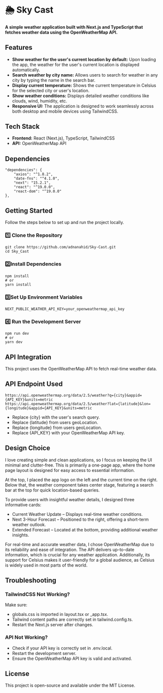# 🌦 Sky Cast

#### A simple weather application built with Next.js and TypeScript that fetches weather data using the OpenWeatherMap API.

## Features

- **Show weather for the user's current location by default:** Upon loading the app, the weather for the user's current location is displayed automatically.
- **Search weather by city name:** Allows users to search for weather in any city by typing the name in the search bar.
- **Display current temperature:** Shows the current temperature in Celsius for the selected city or user's location.
- **Show weather conditions:** Displays detailed weather conditions like clouds, wind, humidity, etc.
- **Responsive UI:** The application is designed to work seamlessly across both desktop and mobile devices using TailwindCSS.

## Tech Stack

- **Frontend:** React (Next.js), TypeScript, TailwindCSS
- **API:** OpenWeatherMap API

## Dependencies

    "dependencies": {
        "axios": "^1.8.2",
        "date-fns": "^4.1.0",
        "next": "15.2.1",
        "react": "^19.0.0",
        "react-dom": "^19.0.0"
    },

## Getting Started

Follow the steps below to set up and run the project locally.

### 1️⃣ Clone the Repository

    git clone https://github.com/adnanahid/Sky-Cast.git
    cd Sky_Cast

### 2️⃣Install Dependencies

    npm install
    # or
    yarn install

### 3️⃣Set Up Environment Variables

    NEXT_PUBLIC_WEATHER_API_KEY=your_openweathermap_api_key

### 4️⃣ Run the Development Server

    npm run dev
    # or
    yarn dev

## API Integration

This project uses the OpenWeatherMap API to fetch real-time weather data.

## API Endpoint Used

    https://api.openweathermap.org/data/2.5/weather?q={city}&appid={API_KEY}&units=metric
    https://api.openweathermap.org/data/2.5/weather?lat={latitude}&lon={longitude}&appid={API_KEY}&units=metric

- Replace {city} with the user's search query.
- Replace {latitude} from users geoLocation.
- Replace {longitude} from users geoLocation.
- Replace {API_KEY} with your OpenWeatherMap API key.

## Design Choice

I love creating simple and clean applications, so I focus on keeping the UI minimal and clutter-free. This is primarily a one-page app, where the home page layout is designed for easy access to essential information.

At the top, I placed the app logo on the left and the current time on the right. Below that, the weather component takes center stage, featuring a search bar at the top for quick location-based queries.

To provide users with insightful weather details, I designed three informative cards:

- Current Weather Update – Displays real-time weather conditions.
- Next 3-Hour Forecast – Positioned to the right, offering a short-term weather outlook.
- Extended Forecast – Located at the bottom, providing additional weather insights.

For real-time and accurate weather data, I chose OpenWeatherMap due to its reliability and ease of integration. The API delivers up-to-date information, which is crucial for any weather application. Additionally, its support for Celsius makes it user-friendly for a global audience, as Celsius is widely used in most parts of the world.

## Troubleshooting

### TailwindCSS Not Working?

Make sure:

- globals.css is imported in layout.tsx or \_app.tsx.
- Tailwind content paths are correctly set in tailwind.config.ts.
- Restart the Next.js server after changes.

### API Not Working?

- Check if your API key is correctly set in .env.local.
- Restart the development server.
- Ensure the OpenWeatherMap API key is valid and activated.

## License

This project is open-source and available under the MIT License.
